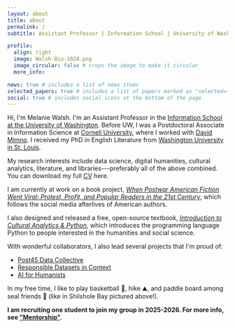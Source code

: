 ```yaml
---
layout: about
title: about
permalink: /
subtitle: Assistant Professor | Information School | University of Washington | Seattle, USA 🌦️😎

profile:
  align: right
  image: Walsh-Bio-2024.png
  image_circular: false # crops the image to make it circular
  more_info: 

news: true # includes a list of news items
selected_papers: true # includes a list of papers marked as "selected={true}"
social: true # includes social icons at the bottom of the page
---
```


Hi, I'm Melanie Walsh. I'm an Assistant Professor in the [Information School at the University of Washington](https://ischool.uw.edu/people/faculty/profile/melwalsh). Before UW, I was a Postdoctoral Associate in Information Science at [Cornell University](https://infosci.cornell.edu/content/walsh), where I worked with [David Mimno](https://mimno.infosci.cornell.edu/). I received my PhD in English Literature from [Washington University in St. Louis](https://english.wustl.edu/). 

My research interests include data science, digital humanities, cultural analytics, literature, and libraries---preferably all of the above combined. You can download my full <a href = "assets/pdf/Walsh-CV-2024-10-06.pdf">CV<i class="fa-solid fa-file-pdf"></i></a> here.

I am currently at work on a book project, [*When Postwar American Fiction Went Viral: Protest, Profit, and Popular Readers in the 21st Century*](/book), which follows the social media afterlives of American authors. 

I also designed and released a free, open-source textbook, [*Introduction to Cultural Analytics & Python*](https://melaniewalsh.github.io/Intro-Cultural-Analytics/features/welcome.html), which introduces the programming language Python to people interested in the humanities and social science.

With wonderful collaborators, I also lead several projects that I'm proud of:
- [Post45 Data Collective](https://data.post45.org/our-data/)
- [Responsible Datasets in Context](https://www.responsible-datasets-in-context.com/)
- [AI for Humanists](https://www.aiforhumanists.com/)

In my free time, I like to play basketball 🏀, hike ⛰️, and paddle board among seal friends 🦭 (like in Shilshole Bay pictured above!).

**I am recruiting one student to join my group in 2025-2026. For more info, see ["Mentorship"](/mentorship).**

